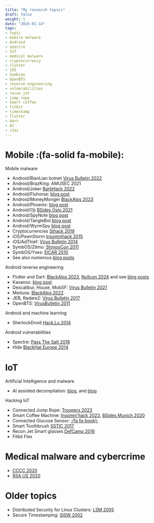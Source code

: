 ```yaml
---
title: "My research topics"
draft: false
weight: 1
date: "2025-01-14"
tags:
- topic
- mobile malware
- Android
- spectre
- IoT
- medical malware
- cryptocurrency
- cluster
- iOS
- Symbian
- OpenBTS
- reverse engineering
- vulnerabilities
- recon jet
- jump rope
- smart coffee
- fitbit
- timestamp
- flutter
- dart
- AI
- r2ai
---
```


# Mobile :(fa-solid fa-mobile):

Mobile malware

- Android/BianLian botnet [Virus Bulletin 2022](https://github.com/cryptax/talks/blob/master/VirusBulletin-2022/bianlian-vb2022.pdf)
- Android/BrazKing: AMUSEC 2021
- Android/Joker [BarbHack 2022](https://github.com/cryptax/talks/tree/master/BarbHack-2022)
- Android/Fluhorse: [blog post](https://www.fortinet.com/blog/threat-research/fortinet-reverses-flutter-based-android-malware-fluhorse)
- Android/MoneyMonger [BlackAlps 2023](https://github.com/cryptax/talks/blob/master/BlackAlps-2023/flutter.pdf)
- Android/Phoenix: [blog post](https://cryptax.medium.com/reverse-engineering-of-android-phoenix-b59693c03bd3)
- Android/Oji [BSides Oslo 2021](https://www.youtube.com/watch?v=6z1zrPZEKuM)
- Android/SpyNote [blog post](https://cryptax.medium.com/android-spynote-bypasses-restricted-settings-breaks-many-re-tools-8791b3e6bf38)
- Android/TangleBot [blog post](https://cryptax.medium.com/untangling-android-tanglebot-38a52cd8f420)
- Android/WyrmSpy [blog post](https://cryptax.medium.com/organizing-malware-analysis-with-colander-example-on-android-wyrmspy-1f3ec30ae33b)
- Cryptocurrencies [Sthack 2019](https://github.com/cryptax/talks/blob/master/Sthack-2019/currency-sthack.pdf)
- iOS/PawnStorm [Insomnihack 2015](https://github.com/cryptax/talks/blob/master/Insomnihack-2015/iOS-insomnihack.pdf)
- iOS/AdThief: [Virus Bulletin 2014](https://www.virusbtn.com/virusbulletin/archive/2014/08/vb201408-AdThief)
- SymbOS/Zitmo: [ShmooCon 2011](https://github.com/cryptax/talks/blob/master/Shmoocon-2011/zitmo-slides.pdf)
- SymbOS/Yxes: [EICAR 2010](https://github.com/cryptax/talks/blob/master/EICAR_2010/Yxes-Apvrille-EICAR2010.pdf)
- See also numerous [blog posts](./talks/blog/)

Android reverse engineering

- Flutter and Dart: [BlackAlps 2023](https://github.com/cryptax/talks/blob/master/BlackAlps-2023/flutter.pdf), [Nullcon 2024](https://github.com/cryptax/talks/blob/master/Nullcon-2024/nullcon24-apvrille-flutter.pdf) and see [blog posts](./talks/blog/)
- Kavanoz: [blog post](https://cryptax.medium.com/bad-zip-and-new-packer-for-android-bianlian-5bdad4b90aeb)
- Dexcalibur, House, MobSF: [Virus Bulletin 2021](https://vblocalhost.com/uploads/VB2021-Apvrille.pdf)
- Medusa: [BlackAlps 2022](https://www.blackalps.ch/ba-22/files/talks/BlackAlps22-Apvrille.pdf)
- JEB, Radare2: [Virus Bulletin 2017](https://www.virusbulletin.com/conference/vb2017/abstracts/android-reverse-engineering-tools-not-usual-suspects)
- OpenBTS: [VirusBulletin 2011](https://github.com/cryptax/talks/blob/master/VirusBulletin-2011/VB2011-Apvrille.pdf)

Android and machine learning

- SherlockDroid [Hack.Lu 2014](https://github.com/cryptax/talks/blob/master/Hack.Lu-2014/sherlock-submitted-hacklu2014.pdf)

Android vulnerabilities

- Spectre: [Pass The Salt 2018](https://2018.pass-the-salt.org/files/talks/05-spectre.pdf)
- Hide [BlackHat Europe 2014](https://github.com/cryptax/talks/blob/master/BlackHatEurope-2014/eu-14-Apvrille-HideAndroidApplicationsInImages-wp.pdf)

# IoT

Artificial Intelligence and malware

- AI assisted decompilation: [blog](https://cryptax.medium.com/using-ai-assisted-decompilation-of-radare2-e81a882863c9), and [blog](https://cryptax.medium.com/cracking-my-own-crackme-with-r2ai-5629bcc7d5fe)


Hacking IoT 

- Connected Jump Rope: [Troopers 2023](https://github.com/cryptax/talks/tree/master/Troopers-2023)
- Smart Coffee Machine: [Insomni'hack 2023](https://github.com/cryptax/talks/tree/master/Insomnihack-2023), [BSides Munich 2020](https://www.youtube.com/watch?v=EvRd3Z41Ff0)
- Connected Glucose Sensor: [:(fa fa-book):](https://github.com/cryptax/talks/blob/master/PassTheSalt-2020/techreport.pdf)
- Smart Toothbrush [SSTIC 2017](https://www.sstic.org/media/SSTIC2017/SSTIC-actes/ingnierie_inverse_dune_brosse__dents_connecte/SSTIC2017-Article-ingnierie_inverse_dune_brosse__dents_connecte-apvrille.pdf%22)
- Recon Jet Smart glasses [DefCamp 2016](https://github.com/cryptax/talks/blob/master/DefCamp-2016/iot-malware.pdf)
- Fitbit Flex

# Medical malware and cybercrime

- [CCCC 2020](https://github.com/cryptax/talks/blob/master/CCCC-2020/medcyber-cccc20.pdf)
- [RSA US 2020](https://published-prd.lanyonevents.com/published/rsaus20/sessionsFiles/17709/2020_USA20_PART3-T10_01_Bringing-Down-the-Empire-The-Internet-of-Medical-Things-IoMT.pdf)

# Older topics

- Distributed Security for Linux Clusters: [LSM 2005](https://github.com/cryptax/talks/blob/master/LSM-2005/DigSig-novelties.pdf)
- Secure Timestamping: [SISW 2002](https://github.com/cryptax/talks/blob/master/SISW-2022/detached-cert.pdf)





